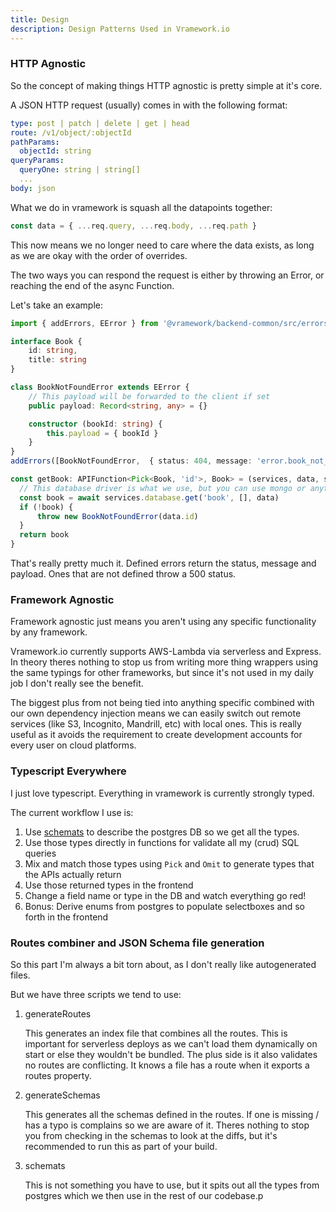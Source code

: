 ```yaml
---
title: Design
description: Design Patterns Used in Vramework.io
---
```


### HTTP Agnostic

So the concept of making things HTTP agnostic is pretty simple at it's core.

A JSON HTTP request (usually) comes in with the following format:

```yaml
type: post | patch | delete | get | head
route: /v1/object/:objectId
pathParams:
  objectId: string
queryParams:
  queryOne: string | string[]
  ...
body: json
```

What we do in vramework is squash all the datapoints together:

```typescript
const data = { ...req.query, ...req.body, ...req.path }
```

This now means we no longer need to care where the data exists, as long as we are okay with the order of overrides.

The two ways you can respond the request is either by throwing an Error, or reaching the end of the async Function.

Let's take an example:

```typescript
import { addErrors, EError } from '@vramework/backend-common/src/errors'

interface Book {
    id: string,
    title: string
}

class BookNotFoundError extends EError {
    // This payload will be forwarded to the client if set
    public payload: Record<string, any> = {}

    constructor (bookId: string) {
        this.payload = { bookId }
    }
}
addErrors([BookNotFoundError,  { status: 404, message: 'error.book_not_found' }])

const getBook: APIFunction<Pick<Book, 'id'>, Book> = (services, data, session) => {
  // This database driver is what we use, but you can use mongo or anything else
  const book = await services.database.get('book', [], data)
  if (!book) {
      throw new BookNotFoundError(data.id)
  }
  return book
}
```

That's really pretty much it. Defined errors return the status, message and payload. Ones that are not
defined throw a 500 status.

### Framework Agnostic

Framework agnostic just means you aren't using any specific functionality by any framework.

Vramework.io currently supports AWS-Lambda via serverless and Express. In theory theres nothing to stop us from writing
more thing wrappers using the same typings for other frameworks, but since it's not used in my daily job I don't really see the benefit.

The biggest plus from not being tied into anything specific combined with our own dependency injection means we 
can easily switch out remote services (like S3, Incognito, Mandrill, etc) with local ones. This is really useful
as it avoids the requirement to create development accounts for every user on cloud platforms.

### Typescript Everywhere

I just love typescript. Everything in vramework is currently strongly typed.

The current workflow I use is:

1) Use [schemats](https://github.com/vramework/schemats) to describe the postgres DB so we get all the types.
2) Use those types directly in functions for validate all my (crud) SQL queries
3) Mix and match those types using `Pick` and `Omit` to generate types that the APIs actually return
4) Use those returned types in the frontend
5) Change a field name or type in the DB and watch everything go red!
6) Bonus: Derive enums from postgres to populate selectboxes and so forth in the frontend

### Routes combiner and JSON Schema file generation

So this part I'm always a bit torn about, as I don't really like autogenerated files.

But we have three scripts we tend to use:

1) generateRoutes

    This generates an index file that combines all the routes. This is important for serverless
    deploys as we can't load them dynamically on start or else they wouldn't be bundled. The plus 
    side is it also validates no routes are conflicting. It knows a file has a route when it exports a routes
    property.

2) generateSchemas

    This generates all the schemas defined in the routes. If one is missing / has a typo is complains so we
    are aware of it. Theres nothing to stop you from checking in the schemas to look at the diffs, but it's 
    recommended to run this as part of your build.

3) schemats

    This is not something you have to use, but it spits out all the types from postgres which we then use
    in the rest of our codebase.p